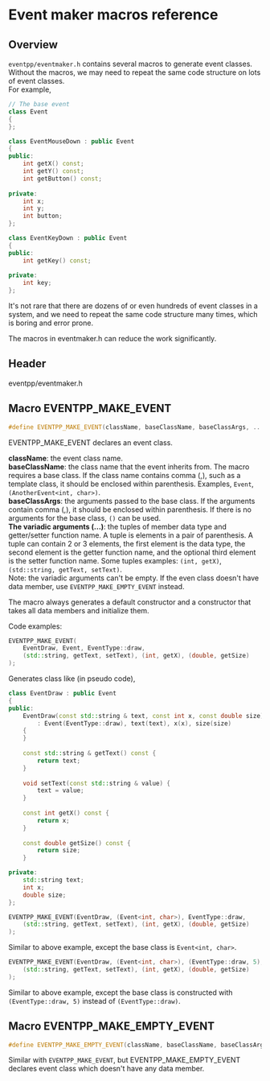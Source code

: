 # Event maker macros reference

## Overview

`eventpp/eventmaker.h` contains several macros to generate event classes.  
Without the macros, we may need to repeat the same code structure on lots of event classes.  
For example,  

```c++
// The base event
class Event
{
};

class EventMouseDown : public Event
{
public:
	int getX() const;
	int getY() const;
	int getButton() const;
	
private:
	int x;
	int y;
	int button;
};

class EventKeyDown : public Event
{
public:
	int getKey() const;
	
private:
	int key;
};

```

It's not rare that there are dozens of or even hundreds of event classes in a system, and we need to repeat the same code structure many times, which is boring and error prone.  

The macros in eventmaker.h can reduce the work significantly.

## Header

eventpp/eventmaker.h

## Macro EVENTPP_MAKE_EVENT
```c++
#define EVENTPP_MAKE_EVENT(className, baseClassName, baseClassArgs, ...)
```

EVENTPP_MAKE_EVENT declares an event class.  

**className**: the event class name.  
**baseClassName**: the class name that the event inherits from. The macro requires a base class. If the class name contains comma (,), such as a template class, it should be enclosed within parenthesis. Examples, `Event`, `(AnotherEvent<int, char>)`.  
**baseClassArgs**: the arguments passed to the base class. If the arguments contain comma (,), it should be enclosed within parenthesis. If there is no arguments for the base class, `()` can be used.  
**The variadic arguments (...)**: the tuples of member data type and getter/setter function name. A tuple is elements in a pair of parenthesis. A tuple can contain 2 or 3 elements, the first element is the data type, the second element is the getter function name, and the optional third element is the setter function name. Some tuples examples: `(int, getX)`, `(std::string, getText, setText)`.  
Note: the variadic arguments can't be empty. If the even class doesn't have data member, use `EVENTPP_MAKE_EMPTY_EVENT` instead.

The macro always generates a default constructor and a constructor that takes all data members and initialize them.  

Code examples:  
```c++
EVENTPP_MAKE_EVENT(
	EventDraw, Event, EventType::draw,
	(std::string, getText, setText), (int, getX), (double, getSize)
);
```
Generates class like (in pseudo code),
```c++
class EventDraw : public Event
{
public:
	EventDraw(const std::string & text, const int x, const double size)
		: Event(EventType::draw), text(text), x(x), size(size)
	{
	}
	
	const std::string & getText() const {
		return text;
	}
	
	void setText(const std::string & value) {
		text = value;
	}
	
	const int getX() const {
		return x;
	}
	
	const double getSize() const {
		return size;
	}

private:
	std::string text;
	int x;
	double size;
};

```

```c++
EVENTPP_MAKE_EVENT(EventDraw, (Event<int, char>), EventType::draw,
	(std::string, getText, setText), (int, getX), (double, getSize)
);
```
Similar to above example, except the base class is `Event<int, char>`.  

```c++
EVENTPP_MAKE_EVENT(EventDraw, (Event<int, char>), (EventType::draw, 5),
	(std::string, getText, setText), (int, getX), (double, getSize)
);
```
Similar to above example, except the base class is constructed with `(EventType::draw, 5)` instead of `(EventType::draw)`.  


## Macro EVENTPP_MAKE_EMPTY_EVENT
```c++
#define EVENTPP_MAKE_EMPTY_EVENT(className, baseClassName, baseClassArgs)
```

Similar with `EVENTPP_MAKE_EVENT`, but EVENTPP_MAKE_EMPTY_EVENT declares event class which doesn't have any data member.
